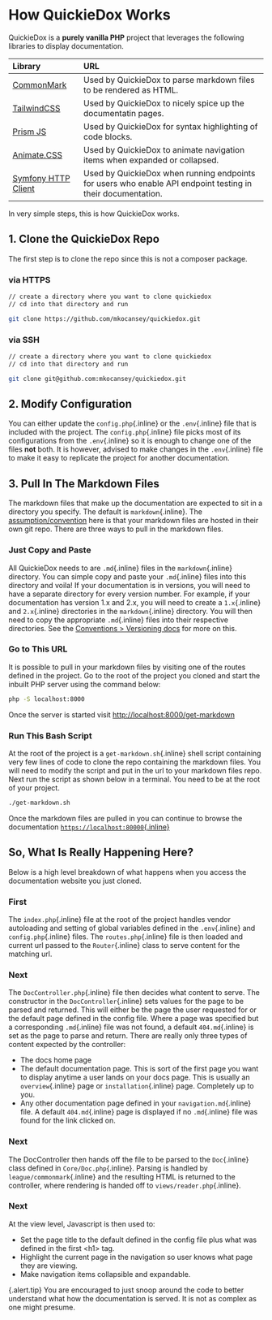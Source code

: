 # How QuickieDox Works

QuickieDox is a **purely vanilla PHP** project that leverages the following libraries to display documentation.


| Library                                                                              | URL                                                                                                         |
|:-------------------------------------------------------------------------------------|:------------------------------------------------------------------------------------------------------------|
| [CommonMark](https://commonmark.thephpleague.com)                                    | Used by QuickieDox to parse markdown files to be rendered as HTML.                                          |
| [TailwindCSS](https://tailwindcss.com)                                               | Used by QuickieDox to nicely spice up the documentatin pages.                                               |
| [Prism JS](http://prismjs.com)                                                       | Used by QuickieDox for syntax highlighting of code blocks.                                                  |
| [Animate.CSS](https://animate.style)                                                 | Used by QuickieDox to animate navigation items when expanded or collapsed.                               |
| [Symfony HTTP Client](https://symfony.com/doc/current/http_client.html#installation) | Used by QuickieDox when running endpoints for users who enable API endpoint testing in their documentation. |


In very simple steps, this is how QuickieDox works.

## 1. Clone the QuickieDox Repo

The first step is to clone the repo since this is not a composer package. 

### via HTTPS
```bash
// create a directory where you want to clone quickiedox
// cd into that directory and run 

git clone https://github.com/mkocansey/quickiedox.git
```

### via SSH
```bash
// create a directory where you want to clone quickiedox
// cd into that directory and run 

git clone git@github.com:mkocansey/quickiedox.git
```

## 2. Modify Configuration

You can either update the `config.php`{.inline} or the `.env`{.inline} file that is included with the project.  The `config.php`{.inline} file picks most of its configurations from the `.env`{.inline} so it is enough to change one of the files **not** both. It is however, advised to make changes in the `.env`{.inline} file to make it easy to replicate the project for another documentation.

## 3. Pull In The Markdown Files


The markdown files that make up the documentation are expected to sit in a directory you specify. The default is `markdown`{.inline}. The [assumption/convention]({version}/conventions) here is that your markdown files are hosted in their own git repo. There are three ways to pull in the markdown files.

### Just Copy and Paste

All QuickieDox needs to are `.md`{.inline} files in the `markdown`{.inline} directory. You can simple copy and paste your `.md`{.inline} files into this directory and voila! If your documentation is in versions, you will need to have a separate directory for every version number. For example, if your documentation has version 1.x and 2.x, you will need to create a `1.x`{.inline} and `2.x`{.inline} directories in the `markdown`{.inline} directory. You will then need to copy the appropriate `.md`{.inline} files into their respective directories. 
See the [Conventions > Versioning docs]({version}/convention-versions) for more on this.

### Go to This URL

It is possible to pull in your markdown files by visiting one of the routes defined in the project. Go to the root of the project you cloned and start the inbuilt PHP server using the command below:

```bash
php -S localhost:8000
```

Once the server is started visit [http://localhost:8000/get-markdown](http://localhost:8000/get-markdown)


### Run This Bash Script

At the root of the project is a `get-markdown.sh`{.inline} shell script containing very few lines of code to clone the repo containing the markdown files. You will need to modify the script and put in the url to your markdown files repo. Next run the script as shown below in a terminal. You need to be at the root of your project.

```bash
./get-markdown.sh
```

Once the markdown files are pulled in you can continue to browse the documentation [`https://localhost:80000`{.inline}](https://localhost:80000)


## So, What Is Really Happening Here?

Below is a high level breakdown of what happens when you access the documentation website you just cloned.

### First
The `index.php`{.inline} file at the root of the project handles vendor autoloading and setting of global variables defined in the `.env`{.inline} and `config.php`{.inline} files. The `routes.php`{.inline} file is then loaded and current url passed to the `Router`{.inline} class to serve content for the matching url. 

### Next
The `DocController.php`{.inline} file then decides what content to serve. The constructor in the `DocController`{.inline} sets values for the page to be parsed and returned. This will either be the page the user requested for or the default page defined in the config file. Where a page was specified but a corresponding `.md`{.inline} file was not found, a default `404.md`{.inline} is set as the page to parse and return.
There are really only three types of content expected by the controller:
* The docs home page
* The default documentation page. This is sort of the first page you want to display anytime a user lands on your docs page. This is usually an `overview`{.inline} page or `installation`{.inline} page. Completely up to you.
* Any other documentation page defined in your `navigation.md`{.inline} file. A default `404.md`{.inline} page is displayed if no `.md`{.inline} file was found for the link clicked on.

### Next
The DocController then hands off the file to be parsed to the `Doc`{.inline} class defined in `Core/Doc.php`{.inline}. Parsing is handled by `league/commonmark`{.inline} and the resulting HTML is returned to the controller, where rendering is handed off to `views/reader.php`{.inline}.

### Next
At the view level, Javascript is then used to: 
* Set the page title to the default defined in the config file plus what was defined in the first \<h1\> tag.
* Highlight the current page in the navigation so user knows what page they are viewing.
* Make navigation items collapsible and expandable.

{.alert.tip}
You are encouraged to just snoop around the code to better understand what how the documentation is served. It is not as complex as one might presume.

&nbsp;